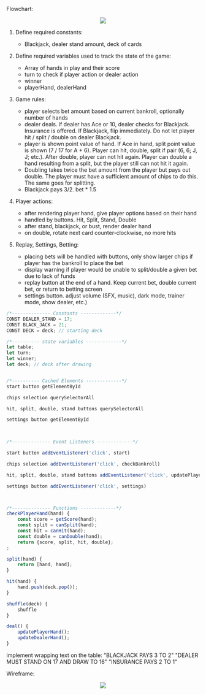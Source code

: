 Flowchart:
<p align="center">
    <img src="https://i.imgur.com/bE1AKXc.png" style="margin: auto" />
</p>


1. Define required constants:
	- Blackjack, dealer stand amount, deck of cards

2. Define required variables used to track the state of the game:
	- Array of hands in play and their score
	- turn to check if player action or dealer action
	- winner
	- playerHand, dealerHand

3. Game rules:
	- player selects bet amount based on current bankroll, optionally number of hands
	- dealer deals. if dealer has Ace or 10, dealer checks for Blackjack. Insurance is offered. If Blackjack, flip immediately. Do not let player hit / split / double on dealer Blackjack.
	- player is shown point value of hand. If Ace in hand, split point value is shown (7 / 17 for A + 6). Player can hit, double, split if pair (6, 6; J, J; etc.). After double, player can not hit again. Player can double a hand resulting from a split, but the player still can not hit it again.
	- Doubling takes twice the bet amount from the player but pays out double. The player must have a sufficient amount of chips to do this. The same goes for splitting.
	- Blackjack pays 3/2. bet * 1.5

4. Player actions:
	- after rendering player hand, give player options based on their hand
	- handled by buttons. Hit, Split, Stand, Double
	- after stand, blackjack, or bust, render dealer hand
	- on double, rotate next card counter-clockwise, no more hits

5. Replay, Settings, Betting:
	 - placing bets will be handled with buttons, only show larger chips if player has the bankroll to place the bet
	 - display warning if player would be unable to split/double a given bet due to lack of funds
	 - replay button at the end of a hand. Keep current bet, double current bet, or return to betting screen
	 - settings button. adjust volume (SFX, music), dark mode, trainer mode, show dealer, etc.)
	


```js
/*-------------- Constants -------------*/
CONST DEALER_STAND = 17;
CONST BLACK_JACK = 21;
CONST DECK = deck; // starting deck

/*---------- state variables -------------*/
let table;
let turn;
let winner;
let deck; // deck after drawing


/*---------- Cached Elements -------------*/
start button getElementById

chips selection querySelectorAll

hit, split, double, stand buttons querySelectorAll

settings button getElementById

  

/*-------------- Event Listeners -------------*/

start button addEventListener('click', start)

chips selection addEventListener('click', checkBankroll)

hit, split, double, stand buttons addEventListener('click', updatePlayerHand)

settings button addEventListener('click', settings)



/*-------------- Functions -------------*/
checkPlayerHand(hand) {
	const score = getScore(hand);
	const split = canSplit(hand);
	const hit = canHit(hand);
	const double = canDouble(hand);
	return {score, split, hit, double};
;

split(hand) {
	return [hand, hand];
}

hit(hand) {
	hand.push(deck.pop());
}

shuffle(deck) {
	shuffle
}

deal() {
	updatePlayerHand();
	updateDealerHand();
}
```





implement wrapping text on the table:
"BLACKJACK PAYS 3 TO 2"
"DEALER MUST STAND ON 17 AND DRAW TO 16"
"INSURANCE PAYS 2 TO 1"


Wireframe:
<p align="center">
    <img src="https://i.imgur.com/DAvI5n0.png" style="margin: auto" />
</p>






